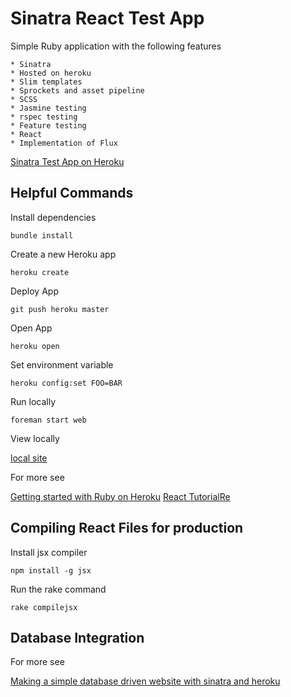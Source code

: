 Sinatra React Test App
================

Simple Ruby application with the following features

    * Sinatra
    * Hosted on heroku
    * Slim templates
    * Sprockets and asset pipeline
    * SCSS
    * Jasmine testing
    * rspec testing
    * Feature testing
    * React
    * Implementation of Flux
    
[Sinatra Test App on Heroku](https://sheltered-taiga-2980.herokuapp.com/) 
    
Helpful Commands
----------------

Install dependencies

`bundle install`

Create a new Heroku app

`heroku create`

Deploy App

`git push heroku master`

Open App

`heroku open`

Set environment variable

`heroku config:set FOO=BAR`

Run locally

`foreman start web`

View locally

[local site](http://localhost:5000/)

For more see

[Getting started with Ruby on Heroku](https://devcenter.heroku.com/articles/getting-started-with-ruby)
[React TutorialRe](https://facebook.github.io/react/docs/tutorial.html)

Compiling React Files for production
------------------------------------

Install jsx compiler

`npm install -g jsx`

Run the rake command

`rake compilejsx`

Database Integration
--------------------

For more see

[Making a simple database driven website with sinatra and heroku](https://samuelstern.wordpress.com/2012/11/28/making-a-simple-database-driven-website-with-sinatra-and-heroku/)  



    